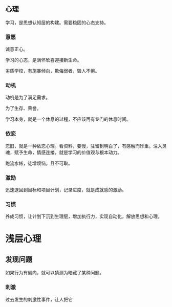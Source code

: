 ## 心理

学习，是思想认知层的构建。需要稳固的心态支持。

### 意愿

诚意正心。

学习的心态，是满怀欣喜迎接新生命。

劣质学校，有施暴倾向，欺侮弱者，毁人不倦。

### 动机

动机是为了满足需求。

为了生存、荣誉。

学习本身，就是一个休息的过程，不应该再有专门的休息时间。

### 依恋

恋旧，就是一种依恋心理。看资料，要慢，驻留到明白了，有感触而珍重。注入灵魂，赋予生命，情感连接，就是学习的价值观与根本动力。

跑流水帐，徒增烦恼。且不可取。

### 激励

迅速退回到目标和项目计划，记录进度，就是成就感的激励。

### 习惯

养成习惯，让计划下沉到生理层，增加执行力，实现自动化，解放思想和心理。

# 浅层心理

## 发现问题

如果行为有偏向，就可以猜测为暗藏了某种问题。

### 刺激

过去发生的刺激性事件，让人把它